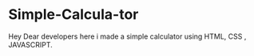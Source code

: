 # Simple-Calcula-tor
Hey Dear developers here i made a simple calculator using HTML, CSS , JAVASCRIPT. 
